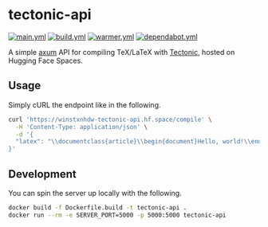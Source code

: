 # tectonic-api

[![main.yml](https://github.com/winstxnhdw/tectonic-api/actions/workflows/main.yml/badge.svg)](https://github.com/winstxnhdw/tectonic-api/actions/workflows/main.yml)
[![build.yml](https://github.com/winstxnhdw/tectonic-api/actions/workflows/build.yml/badge.svg)](https://github.com/winstxnhdw/tectonic-api/actions/workflows/build.yml)
[![warmer.yml](https://github.com/winstxnhdw/tectonic-api/actions/workflows/warmer.yml/badge.svg)](https://github.com/winstxnhdw/tectonic-api/actions/workflows/warmer.yml)
[![dependabot.yml](https://github.com/winstxnhdw/tectonic-api/actions/workflows/dependabot.yml/badge.svg)](https://github.com/winstxnhdw/tectonic-api/actions/workflows/dependabot.yml)

A simple [axum](https://github.com/tokio-rs/axum) API for compiling TeX/LaTeX with [Tectonic](https://github.com/tectonic-typesetting/tectonic), hosted on Hugging Face Spaces.

## Usage

Simply cURL the endpoint like in the following.

```bash
curl 'https://winstxnhdw-tectonic-api.hf.space/compile' \
  -H 'Content-Type: application/json' \
  -d '{
  "latex": "\\documentclass{article}\\begin{document}Hello, world!\\end{document}"
}'
```

## Development

You can spin the server up locally with the following.

```bash
docker build -f Dockerfile.build -t tectonic-api .
docker run --rm -e SERVER_PORT=5000 -p 5000:5000 tectonic-api
```
